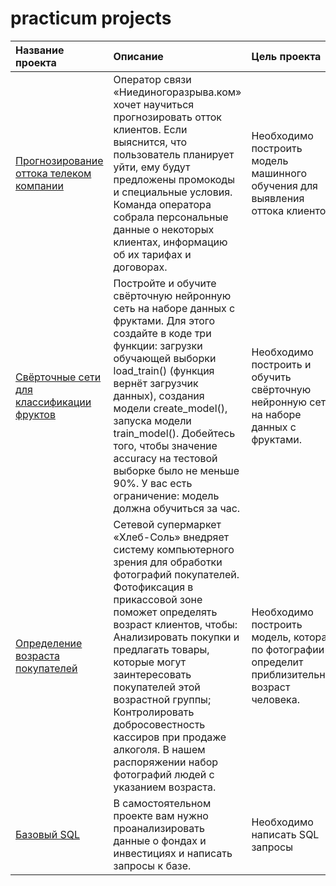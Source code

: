 # practicum projects
| Название проекта | Описание | Цель проекта | 
| :---------------------- | :---------------------- | :---------------------- |
| [Прогнозирование оттока телеком компании](final_project.ipynb) |Оператор связи «Ниединогоразрыва.ком» хочет научиться прогнозировать отток клиентов. Если выяснится, что пользователь планирует уйти, ему будут предложены промокоды и специальные условия. Команда оператора собрала персональные данные о некоторых клиентах, информацию об их тарифах и договорах.|Необходимо построить модель машинного обучения для выявления оттока клиентов.|
| [Свёрточные сети для классификации фруктов](Свёрточные_сети_для_классификации_фруктов.ipynb) |Постройте и обучите свёрточную нейронную сеть на наборе данных с фруктами. Для этого создайте в коде три функции: загрузки обучающей выборки load_train() (функция вернёт загрузчик данных), создания модели create_model(), запуска модели train_model(). Добейтесь того, чтобы значение accuracy на тестовой выборке было не меньше 90%. У вас есть ограничение: модель должна обучиться за час.|Необходимо построить и обучить свёрточную нейронную сеть на наборе данных с фруктами. |
| [Определение возраста покупателей](Определение_возраста_покупателей.ipynb) |Сетевой супермаркет «Хлеб-Соль» внедряет систему компьютерного зрения для обработки фотографий покупателей. Фотофиксация в прикассовой зоне поможет определять возраст клиентов, чтобы: Анализировать покупки и предлагать товары, которые могут заинтересовать покупателей этой возрастной группы; Контролировать добросовестность кассиров при продаже алкоголя. В нашем распоряжении набор фотографий людей с указанием возраста.|Необходимо построить модель, которая по фотографии определит приблизительный возраст человека. |
| [Базовый SQL ](SQLite.sql) |В самостоятельном проекте вам нужно проанализировать данные о фондах и инвестициях и написать запросы к базе. |Необходимо написать SQL запросы|
